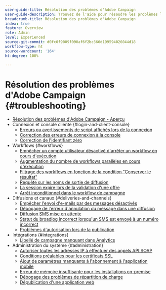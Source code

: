 ```yaml
---
user-guide-title: Résolution des problèmes d'Adobe Campaign
user-guide-description: Trouvez de l'aide pour résoudre les problèmes liés à Adobe Campaign.
breadcrumb-title: Résolution des problèmes d'Adobe Campaign
index: true
feature: Overview
role: Admin
level: Experienced
source-git-commit: d0fc0f9009f090af6f2bc366d199594026044d18
workflow-type: ht
source-wordcount: '164'
ht-degree: 100%

---
```



# Résolution des problèmes d&#39;Adobe Campaign {#troubleshooting}

+ [Résolution des problèmes d&#39;Adobe Campaign - Aperçu](/help/troubleshoot-adobe-campaign/overview.md)
+ Connexion et console cliente {#login-and-client-console}
   + [Erreurs ou avertissements de script affichés lors de la connexion](/help/troubleshoot-adobe-campaign/script-error-during-login-errors.md)
   + [Correction des erreurs de connexion à la console](/help/troubleshoot-adobe-campaign/console-login-errors.md)
   + [Correction de l&#39;identifiant zéro](/help/troubleshoot-adobe-campaign/fixing-zero-id.md)
+ Workflows {#workflows}
   + [Empêcher un compte utilisateur désactivé d&#39;arrêter un workflow en cours d&#39;exécution](/help/troubleshoot-adobe-campaign/prevent-disabled-accounts-from-stopping-workflow.md)
   + [Augmentation du nombre de workflows parallèles en cours d&#39;exécution](/help/troubleshoot-adobe-campaign/increase-parallel-workflows.md)
   + [Filtrage des workflows en fonction de la condition &quot;Conserver le résultat&quot;](/help/troubleshoot-adobe-campaign/keep-result-workflow.md)
   + [Requête sur les noms de sortie de diffusion](/help/troubleshoot-adobe-campaign/query-delivery-output-names.md)
   + [La session expire lors de la validation d&#39;une offre](/help/troubleshoot-adobe-campaign/session-expired-approving-offer.md)
   + [Arrêt inconditionnel dans le workflow de campagne](/help/troubleshoot-adobe-campaign/unconditional-stop-workflow.md)
+ Diffusions et canaux {#deliveries-and-channels}
   + [Empêcher l&#39;envoi d&#39;e-mails par des messages désactivés](/help/troubleshoot-adobe-campaign/disabled-messages-sending-emails.md)
   + [Débogage de l&#39;erreur d&#39;annulation du message dans une diffusion](/help/troubleshoot-adobe-campaign/message-cancelled-error.md)
   + [Diffusion SMS mise en attente](/help/troubleshoot-adobe-campaign/resolve-pending-state-sms-delivery.md)
   + [Statut du broadlog incorrect lorsqu&#39;un SMS est envoyé à un numéro incorrect](/help/troubleshoot-adobe-campaign/sms-broad-log.md)
   + [Problèmes d&#39;autorisation lors de la publication](/help/troubleshoot-adobe-campaign/publishing-permissions-issues.md)
+ Intégrations {#integrations}
   + [Libellé de campagne manquant dans Analytics](/help/troubleshoot-adobe-campaign/missing-campaign-label.md)
+ Administration du système {#administration}
   + [Autoriser toutes les adresses IP à effectuer des appels API SOAP](/help/troubleshoot-adobe-campaign/allow-all-ip-address-to-make-soap-calls.md)
   + [Conditions préalables pour les certificats SSL](/help/troubleshoot-adobe-campaign/ssl-pre-requisites.md)
   + [Ajout de paramètres manquants à l&#39;abonnement à l&#39;application mobile](/help/troubleshoot-adobe-campaign/missing-parameters-app-subscription.md)
   + [Erreur de mémoire insuffisante pour les installations on-premise](/help/troubleshoot-adobe-campaign/troubleshooting-memory-issues.md)
   + [Débogage des problèmes de répartition de charge](/help/troubleshoot-adobe-campaign/load-balancer-issues.md)
   + [Dépublication d&#39;une application web](/help/troubleshoot-adobe-campaign/unpublish-web-application.md)